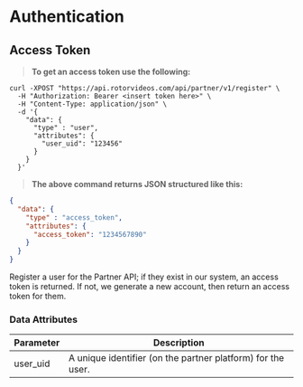 # Authentication

## Access Token

> **To get an access token use the following:**

```shell
curl -XPOST "https://api.rotorvideos.com/api/partner/v1/register" \
  -H "Authorization: Bearer <insert token here>" \
  -H "Content-Type: application/json" \
  -d '{
    "data": {
      "type" : "user",
      "attributes": {
        "user_uid": "123456"
      }
    }
  }'
```

> **The above command returns JSON structured like this:**

```json
{
  "data": {
    "type" : "access_token",
    "attributes": {
      "access_token": "1234567890"
    }
  }
}
```

Register a user for the Partner API; if they exist in our system, an access token is returned. If not, we generate a new account, then return an access token for them.

### Data Attributes

Parameter | Description
--------- | -----------
user_uid | A unique identifier (on the partner platform) for the user.

